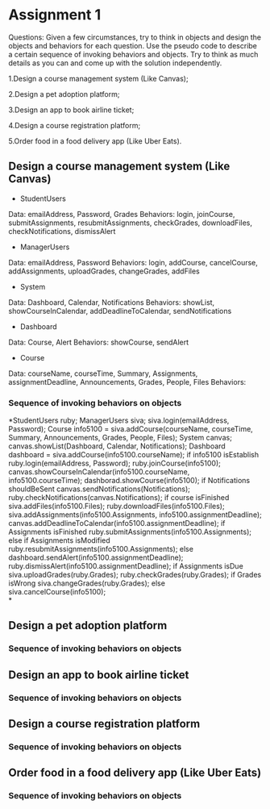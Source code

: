 # Assignment 1

Questions:
Given a few circumstances, try to think in objects and design the objects and behaviors for each question. Use the pseudo code to describe a certain sequence of invoking behaviors and objects. Try to think as much details as you can and come up with the solution independently.

1.Design a course management system (Like Canvas);

2.Design a pet adoption platform;

3.Design an app to book airline ticket;

4.Design a course registration platform;

5.Order food in a food delivery app (Like Uber Eats).

## Design a course management system (Like Canvas)

- StudentUsers

Data: emailAddress, Password, Grades
Behaviors: login, joinCourse, submitAssignments, resubmitAssignments, checkGrades, downloadFiles, checkNotifications, dismissAlert

- ManagerUsers

Data: emailAddress, Password
Behaviors: login, addCourse, cancelCourse, addAssignments, uploadGrades, changeGrades, addFiles

- System

Data: Dashboard, Calendar, Notifications
Behaviors: showList, showCourseInCalendar, addDeadlineToCalendar, sendNotifications

- Dashboard

Data: Course, Alert
Behaviors: showCourse, sendAlert

- Course

Data: courseName, courseTime, Summary, Assignments, assignmentDeadline, Announcements, Grades, People, Files
Behaviors: 

### Sequence of invoking behaviors on objects

*StudentUsers ruby;
ManagerUsers siva;
siva.login(emailAddress, Password);
Course info5100 = siva.addCourse(courseName, courseTime, Summary, Announcements, Grades, People, Files);
System canvas;
canvas.showList(Dashboard, Calendar, Notifications);
Dashboard dashboard = siva.addCourse(info5100.courseName);
if info5100 isEstablish
  ruby.login(emailAddress, Password);
  ruby.joinCourse(info5100);
  canvas.showCourseInCalendar(info5100.courseName, info5100.courseTime);
  dashborad.showCourse(info5100);
  if Notifications shouldBeSent
    canvas.sendNotifications(Notifications);
    ruby.checkNotifications(canvas.Notifications);
    if course isFinished
    siva.addFiles(info5100.Files);
    ruby.downloadFiles(info5100.Files);
    siva.addAssignments(info5100.Assignments, info5100.assignmentDeadline);
    canvas.addDeadlineToCalendar(info5100.assignmentDeadline);
      if Assignments isFinished 
      ruby.submitAssignments(info5100.Assignments);
      else if Assignments isModified
      ruby.resubmitAssignments(info5100.Assignments);
      else
      dashboard.sendAlert(info5100.assignmentDeadline);
      ruby.dismissAlert(info5100.assignmentDeadline);
        if Assignments isDue
        siva.uploadGrades(ruby.Grades);
        ruby.checkGrades(ruby.Grades);
        if Grades isWrong
        siva.changeGrades(ruby.Grades);
else
  siva.cancelCourse(info5100);  
*

## Design a pet adoption platform

### Sequence of invoking behaviors on objects

## Design an app to book airline ticket

### Sequence of invoking behaviors on objects

## Design a course registration platform

### Sequence of invoking behaviors on objects

## Order food in a food delivery app (Like Uber Eats)

### Sequence of invoking behaviors on objects
